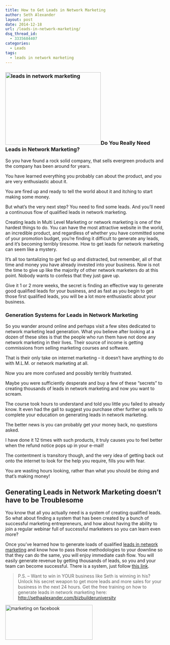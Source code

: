```yaml
---
title: How to Get Leads in Network Marketing
author: Seth Alexander
layout: post
date: 2014-12-18
url: /leads-in-network-marketing/
dsq_thread_id:
  - 3335684407
categories:
  - Leads
tags:
  - leads in network marketing
---
```

### <img class="alignleft size-medium wp-image-1914" src="http://sethaalexander.com/wp-content/uploads/2014/12/leads-in-network-marketing-300x227.png" alt="leads in network marketing" width="300" height="227" />Do You Really Need Leads in Network Marketing?

So you have found a rock solid company, that sells evergreen products and the company has been around for years.

You have learned everything you probably can about the product, and you are very enthusiastic about it.

You are fired up and ready to tell the world about it and itching to start making some money.

But what&#8217;s the very next step? You need to find some leads. And you&#8217;ll need a continuous flow of qualified leads in network marketing.

Creating leads in Multi Level Marketing or network marketing is one of the hardest things to do. You can have the most attractive website in the world, an incredible product, and regardless of whether you have committed some of your promotion budget, you&#8217;re finding it difficult to generate any leads, and it&#8217;s becoming terribly tiresome. How to get leads for network marketing can seem like a mystery.

It&#8217;s all too tantalizing to get fed up and distracted, but remember, all of that time and money you have already invested into your business. Now is not the time to give up like the majority of other network marketers do at this point. Nobody wants to confess that they just gave up.

Give it 1 or 2 more weeks, the secret is finding an effective way to generate good qualified leads for your business, and as fast as you begin to get those first qualified leads, you will be a lot more enthusiastic about your business.

### Generation Systems for Leads in Network Marketing

So you wander around online and perhaps visit a few sites dedicated to network marketing lead generation. What you believe after looking at a dozen of these sites is that the people who run them have not done any network marketing in their lives. Their source of income is getting commissions from selling marketing courses and software.

That is their only take on internet marketing &#8211; it doesn&#8217;t have anything to do with M.L.M. or network marketing at all.

Now you are more confused and possibly terribly frustrated.

Maybe you were sufficiently desperate and buy a few of these &#8220;secrets&#8221; to creating thousands of leads in network marketing and now you want to scream.

The course took hours to understand and told you little you failed to already know. It even had the gall to suggest you purchase other further up sells to complete your education on generating leads in network marketing.

The better news is you can probably get your money back, no questions asked.

I have done it 12 times with such products, it truly causes you to feel better when the refund notice pops up in your e-mail!

The contentment is transitory though, and the very idea of getting back out onto the internet to look for the help you require, fills you with fear.

You are wasting hours looking, rather than what you should be doing and that&#8217;s making money!

## Generating Leads in Network Marketing doesn&#8217;t have to be Troublesome

You know that all you actually need is a system of creating qualified leads. So what about finding a system that has been created by a bunch of successful marketing entrepreneurs, and how about having the ability to join a regular webinar full of successful marketeers so you can learn even more?

Once you&#8217;ve learned how to generate loads of qualified [leads in network marketing][1] and know how to pass those methodologies to your downline so that they can do the same, you will enjoy immediate cash flow. You will easily generate revenue by getting thousands of leads, so you and your team can become successful. There is a system, just follow [this link][1].

> P.S. – Want to win in YOUR business like Seth is winning in his? Unlock his secret weapon to get more leads and more sales for your business in the next 24 hours. Get the free training on how to generate leads in network marketing here: <a rel="nofollow" href="http://sethalexander.bizbuilderuniversity.com/?t=saa-leads-in-network-marketing">http://sethaalexander.com/bizbuilderuniversity</a>

<a rel="nofollow" href="http://sethaalexander.com/about-seth/" title="Bio"><img class="alignleft size-full wp-image-602" title="marketing on facebook" src="http://sethaalexander.com/wp-content/uploads/2012/09/signature.png" alt="marketing on facebook" width="274" height="109" /></a>

 [1]: http://sethalexander.bizbuilderuniversity.com/?t=saa-leads-in-network-marketing